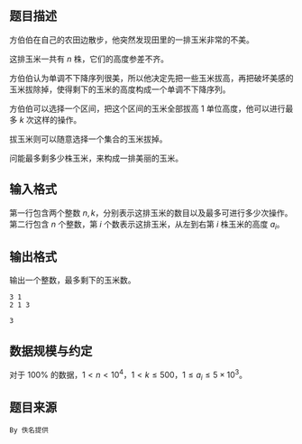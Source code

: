 ## 题目描述

方伯伯在自己的农田边散步，他突然发现田里的一排玉米非常的不美。

这排玉米一共有 $n$ 株，它们的高度参差不齐。

方伯伯认为单调不下降序列很美，所以他决定先把一些玉米拔高，再把破坏美感的玉米拔除掉，使得剩下的玉米的高度构成一个单调不下降序列。

方伯伯可以选择一个区间，把这个区间的玉米全部拔高 $1$ 单位高度，他可以进行最多 $k$ 次这样的操作。

拔玉米则可以随意选择一个集合的玉米拔掉。

问能最多剩多少株玉米，来构成一排美丽的玉米。


## 输入格式

第一行包含两个整数 $n,k$，分别表示这排玉米的数目以及最多可进行多少次操作。  
第二行包含 $n$ 个整数，第 $i$ 个数表示这排玉米，从左到右第 $i$ 株玉米的高度 $a_i$。


## 输出格式

输出一个整数，最多剩下的玉米数。



```input1
3 1
2 1 3
```

```output1
3
```

## 数据规模与约定

对于 $100\%$ 的数据，$1<n<10^4$，$1<k \le 500$，$1 \le a_i \le 5 \times 10^3$。

## 题目来源

`By 佚名提供`


